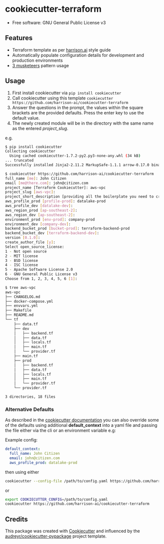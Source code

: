 # cookiecutter-terraform

<!-- [![image]][1] -->

<!-- [![Documentation Status]][2] -->

-   Free software: GNU General Public License v3
<!-- -   Documentation: <https://cookiecutter-terraform.readthedocs.io>. -->

## Features

- Terraform template as per [harrison.ai](https://www.harrison.ai/) style guide
- Automatically populate configuration details for development and production environments
- [3 musketeers](https://3musketeers.io/) pattern usage

## Usage

1. First install cookiecutter via `pip install cookiecutter`
2. Call cookiecutter using this template `cookiecutter https://github.com/harrison-ai/cookiecutter-terraform`
3. Answer the questions in the prompt, the values within the square brackets are the provided defaults.  Press the enter key to use the default value.
4. The newly created module will be in the directory with the same name as the entered *project_slug*.

e.g.
```bash
$ pip install cookiecutter
Collecting cookiecutter
  Using cached cookiecutter-1.7.2-py2.py3-none-any.whl (34 kB)
... truncated
Successfully installed Jinja2-2.11.2 MarkupSafe-1.1.1 arrow-0.17.0 binaryornot-0.4.4 certifi-2020.12.5 chardet-4.0.0 click-7.1.2 cookiecutter-1.7.2 idna-2.10 jinja2-time-0.2.0 poyo-0.5.0 python-dateutil-2.8.1 python-slugify-4.0.1 requests-2.25.1 six-1.15.0 text-unidecode-1.3 urllib3-1.26.2

$ cookiecutter https://github.com/harrison-ai/cookiecutter-terraform
full_name [me]: John Citizen
email [me@there.com]: john@citizen.com
project_name [Terraform Cookiecutter]: aws-vpc
project_slug [aws-vpc]: 
project_short_description [providing all the boilerplate you need to create a terraform package.]: builds a standard AWS VPC
aws_profile_prod [profile-prod]: datalake-prod
aws_profile_dev [datalake-dev]:  
aws_region_prod [ap-southeast-2]: 
aws_region_dev [ap-southeast-2]: 
environment_prod [env-prod]: company-prod
environment_dev [company-dev]: 
backend_bucket_prod [bucket-prod]: terraform-backend-prod
backend_bucket_dev [terraform-backend-dev]: 
version [0.1.0]: 
create_author_file [y]: 
Select open_source_license:
1 - Not open source
2 - MIT license
3 - BSD license
4 - ISC license
5 - Apache Software License 2.0
6 - GNU General Public License v3
Choose from 1, 2, 3, 4, 5, 6 [1]: 

$ tree aws-vpc 
aws-vpc
├── CHANGELOG.md
├── docker-compose.yml
├── envvars.yml
├── Makefile
├── README.md
└── tf
    ├── data.tf
    ├── dev
    │   ├── backend.tf
    │   ├── data.tf
    │   ├── locals.tf
    │   ├── main.tf
    │   └── provider.tf
    ├── main.tf
    ├── prod
    │   ├── backend.tf
    │   ├── data.tf
    │   ├── locals.tf
    │   ├── main.tf
    │   └── provider.tf
    └── provider.tf

3 directories, 18 files
```

### Alternative Defaults

As described in the [cookiecutter documentation](https://cookiecutter.readthedocs.io/en/latest/advanced/user_config.html) you can also override some of the defaults using additional **default_context** into a yaml file and passing the file either via the cli or an environment variable e.g:

Example config:

```yaml
default_context:
  full_name: John Citizen
  email: john@citizen.com
  aws_profile_prod: datalake-prod
```
then using either

```bash
cookiecutter --config-file /path/to/config.yaml https://github.com/harrison-ai/cookiecutter-terraform
```
or

```bash
export COOKIECUTTER_CONFIG=/path/to/config.yaml
cookiecutter https://github.com/harrison-ai/cookiecutter-terraform
```


## Credits

This package was created with [Cookiecutter] and influenced by the
[audreyr/cookiecutter-pypackage] project template.

  <!-- [image]: https://img.shields.io/pypi/v/cookiecutter_terraform.svg -->
  <!-- [1]: https://pypi.python.org/pypi/cookiecutter_terraform -->
  <!-- [Documentation Status]: https://readthedocs.org/projects/cookiecutter-terraform/badge/?version=latest -->
  <!-- [2]: https://cookiecutter-terraform.readthedocs.io/en/latest/?badge=latest -->
  [Cookiecutter]: https://github.com/audreyr/cookiecutter
  [audreyr/cookiecutter-pypackage]: https://github.com/audreyr/cookiecutter-pypackage